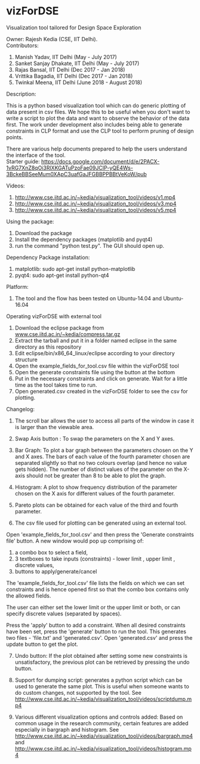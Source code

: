 # vizForDSE
Visualization tool tailored for Design Space Exploration

Owner: Rajesh Kedia (CSE, IIT Delhi).<br />
Contributors:<br />
1. Manish Yadav, IIT Delhi (May - July 2017)<br />
2. Sanket Sanjay Dhakate, IIT Delhi (May - July 2017)<br />
3. Rajas Bansal, IIT Delhi (Dec 2017 - Jan 2018)<br />
4. Vrittika Bagadia, IIT Delhi (Dec 2017 - Jan 2018)<br />
5. Twinkal Meena, IIT Delhi (June 2018 - August 2018)<br />


Description: <br />

This is a python based visualization tool which can do generic plotting of data present in csv files. We hope this to be useful when you don't want to write a script to plot the data and want to observe the behavior of the data first.
The work under development also includes being able to generate constraints in CLP format and use the CLP tool to perform pruning of design points.<br />

There are various help documents prepared to help the users understand the interface of the tool.<br />
Starter guide: https://docs.google.com/document/d/e/2PACX-1vRG7XnZ8qOi3RlXKGATuPzoFae09JCIP-yQE4Ws-3BckeBBSeeMum0XApC3uafGaJFGBBPPBBtVeKoW/pub

Videos:
1. http://www.cse.iitd.ac.in/~kedia/visualization_tool/videos/v1.mp4 <br />
2. http://www.cse.iitd.ac.in/~kedia/visualization_tool/videos/v3.mp4 <br />
3. http://www.cse.iitd.ac.in/~kedia/visualization_tool/videos/v5.mp4 <br />


Using the package:

1. Download the package
2. Install the dependency packages (matplotlib and pyqt4)
3. run the command "python test.py". The GUI should open up.


Dependency Package installation:
1. matplotlib: sudo apt-get install python-matplotlib
2. pyqt4: sudo apt-get install python-qt4


Platform: 
1. The tool and the flow has been tested on Ubuntu-14.04 and Ubuntu-16.04

Operating vizForDSE with external tool
1. Download the eclipse package from www.cse.iitd.ac.in/~kedia/compress.tar.gz
2. Extract the tarball and put it in a folder named eclipse in the same directory as this repository
3. Edit eclipse/bin/x86_64_linux/eclipse according to your directory structure
4. Open the example_fields_for_tool.csv file within the vizForDSE tool
5. Open the generate constraints file using the button at the bottom
6. Put in the necessary constraints and click on generate. Wait for a little time as the tool takes time to run.
7. Open generated.csv created in the vizForDSE folder to see the csv for plotting. 


Changelog:

1. The scroll bar allows the user to access all parts of the window in case it is larger than the viewable area.

2. Swap Axis button : To swap the parameters on the X and Y axes.

3. Bar Graph:
To plot a bar graph between the parameters chosen on the Y and X axes. The bars of each value of the fourth parameter chosen are separated slightly so that no two colours overlap (and hence no value gets hidden).
The number of distinct values of the parameter on the X-axis should not be greater than 8 to be able to plot the graph.

4. Histogram:
A plot to show frequency distribution of the parameter chosen on the X axis for different values of the fourth parameter.

5. Pareto plots can be obtained for each value of the third and fourth parameter.

6. The csv file used for plotting can be generated using an external tool.

Open 'example_fields_for_tool.csv' and then press the 'Generate constraints file' button. A new window would pop up comprising of:
1. a combo box to select a field,
2. 3 textboxes to take inputs (constraints) - lower limit , upper limit , discrete values,
3. buttons to apply/generate/cancel

The 'example_fields_for_tool.csv' file lists the fields on which we can set constraints and is hence opened first so that the combo box contains only the allowed fields.

The user can either set the lower limit or the upper limit or both, or can specify discrete values (separated by spaces). 

Press the 'apply' button to add a constraint. When all desired constraints have been set, press the 'generate' button to run the tool. This generates two files - 'file.txt' and 'generated.csv'.
Open 'generated.csv' and press the update button to get the plot.

7. Undo button:
If the plot obtained after setting some new constraints is unsatisfactory, the previous plot can be retrieved by pressing the undo button.

8. Support for dumping script: generates a python script which can be used to generate the same plot. This is useful when someone wants to do custom changes, not supported by the tool. See http://www.cse.iitd.ac.in/~kedia/visualization_tool/videos/scriptdump.mp4

9. Various different visualization options and controls added: Based on common usage in the research community, certain features are added especially in bargraph and histogram. See http://www.cse.iitd.ac.in/~kedia/visualization_tool/videos/bargraph.mp4 and http://www.cse.iitd.ac.in/~kedia/visualization_tool/videos/histogram.mp4
